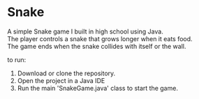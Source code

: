 # Snake

A simple Snake game I built in high school using Java.  
The player controls a snake that grows longer when it eats food.  
The game ends when the snake collides with itself or the wall.

to run:
1. Download or clone the repository.  
2. Open the project in a Java IDE
3. Run the main 'SnakeGame.java' class to start the game.
